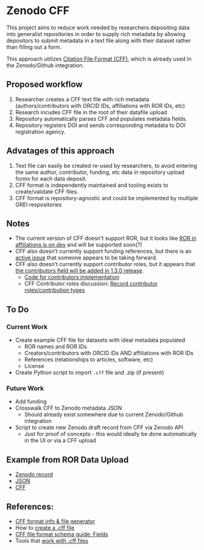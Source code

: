 # Zenodo CFF

This project aims to reduce work needed by researchers depositing data into generalist repositories in order to supply rich metadata by allowing depositors to submit metadata in a text file along with their dataset rather than filling out a form.

This approach utilizes [Citation File Format (CFF)](https://citation-file-format.github.io/), which is already used in the Zenodo/Github integration.

## Proposed workflow
1. Researcher creates a CFF text file with rich metadata (authors/contributors with ORCID IDs, affiliations with ROR IDs, etc)
2. Research incudes CFF file in the root of their datafile upload
3. Repository automatically parses CFF and populates metadata fields.
4. Repository registers DOI and sends corresponding metadata to DOI registration agency.

## Advatages of this approach
1. Text file can easily be created re-used by researchers, to avoid entering the same author, contributor, funding, etc data in repository upload forms for each data deposit.
2. CFF format is independently maintained and tooling exists to create/validate CFF files.
3. CFF format is repository-agnostic and could be implemented by multiple GREI respositories


## Notes
- The current version of CFF doesn’t support ROR, but it looks like [ROR in affiliations is on dev](https://github.com/citation-file-format/citation-file-format/pull/523/files#diff-c691faae636a91cb28b95c3e0ff9b17c654b01dcf288a9a3b03d7624f06cd847) and will be supported soon(?) 
- CFF also doesn’t currently support funding references, but there is an [active issue](https://github.com/citation-file-format/citation-file-format/issues/491) that someone appears to be taking forward.
- CFF also doesn’t currently support contributor roles, but it appears that [the contributors field will be added in 1.3.0 release](https://github.com/citation-file-format/citation-file-format/issues/84).
    - [Code for contributors implementation](https://github.com/citation-file-format/citation-file-format/pull/439/files)
    - CFF Contributor roles discussion: [Record contributor roles/contribution types](https://github.com/citation-file-format/citation-file-format/issues/112)

## To Do
### Current Work
- Create example CFF file for datasets with ideal metadata populated
    - ROR names and ROR IDs
    - Creators/contributors with ORCID iDs AND affiliations with ROR IDs
    - References (relationships to articles, software, etc)
    - License
- Create Python script to import `.cff` file and .zip (if present)

### Future Work
- Add funding
- Crosswalk CFF to Zenodo metadata JSON
    - Should already exist somewhere due to current Zenodo/Github integration
- Script to create new Zenodo draft record from CFF via Zenodo API
    - Just for proof of concepts - this would ideally be done automatically in the UI or via a CFF upload 

## Example from ROR Data Upload
- [Zenodo record](https://zenodo.org/records/14728473)
- [JSON](https://zenodo.org/records/14728473/export/json)
- [CFF](https://zenodo.org/records/14728473/export/cff)

## References:
- [CFF format info & file generator](https://citation-file-format.github.io)
- How to [create a .cff file](https://book.the-turing-way.org/communication/citable/citable-cff.html)
- [CFF file format schema guide: Fields](https://github.com/citation-file-format/citation-file-format/blob/1.2.0/schema-guide.md#index)
- Tools that [work with .cff files](https://github.com/citation-file-format/citation-file-format#tools-to-work-with-citationcff-files-wrench) 
